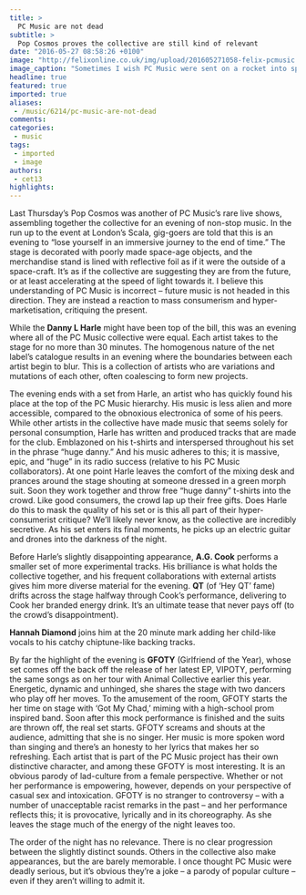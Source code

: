 ```yaml
---
title: >
  PC Music are not dead
subtitle: >
  Pop Cosmos proves the collective are still kind of relevant
date: "2016-05-27 08:58:26 +0100"
image: "http://felixonline.co.uk/img/upload/201605271058-felix-pcmusic.jpg"
image_caption: "Sometimes I wish PC Music were sent on a rocket into space, never to return. "
headline: true
featured: true
imported: true
aliases:
 - /music/6214/pc-music-are-not-dead
comments:
categories:
 - music
tags:
 - imported
 - image
authors:
 - cet13
highlights:
---
```


Last Thursday’s Pop Cosmos was another of PC Music’s rare live shows, assembling together the collective for an evening of non-stop music. In the run up to the event at London’s Scala, gig-goers are told that this is an evening to “lose yourself in an immersive journey to the end of time.” The stage is decorated with poorly made space-age objects, and the merchandise stand is lined with reflective foil as if it were the outside of a space-craft. It’s as if the collective are suggesting they are from the future, or at least accelerating at the speed of light towards it. I believe this understanding of PC Music is incorrect – future music is not headed in this direction. They are instead a reaction to mass consumerism and hyper-marketisation, critiquing the present.

While the **Danny L Harle** might have been top of the bill, this was an evening where all of the PC Music collective were equal. Each artist takes to the stage for no more than 30 minutes. The homogenous nature of the net label’s catalogue results in an evening where the boundaries between each artist begin to blur. This is a collection of artists who are variations and mutations of each other, often coalescing to form new projects.

The evening ends with a set from Harle, an artist who has quickly found his place at the top of the PC Music hierarchy. His music is less alien and more accessible, compared to the obnoxious electronica of some of his peers. While other artists in the collective have made music that seems solely for personal consumption, Harle has written and produced tracks that are made for the club. Emblazoned on his t-shirts and interspersed throughout his set in the phrase “huge danny.” And his music adheres to this; it is massive, epic, and “huge” in its radio success (relative to his PC Music collaborators). At one point Harle leaves the comfort of the mixing desk and prances around the stage shouting at someone dressed in a green morph suit. Soon they work together and throw free “huge danny” t-shirts into the crowd. Like good consumers, the crowd lap up their free gifts. Does Harle do this to mask the quality of his set or is this all part of their hyper-consumerist critique? We’ll likely never know, as the collective are incredibly secretive. As his set enters its final moments, he picks up an electric guitar and drones into the darkness of the night.

Before Harle’s slightly disappointing appearance, **A.G. Cook** performs a smaller set of more experimental tracks. His brilliance is what holds the collective together, and his frequent collaborations with external artists gives him more diverse material for the evening. **QT** (of ‘Hey QT’ fame) drifts across the stage halfway through Cook’s performance, delivering to Cook her branded energy drink. It’s an ultimate tease that never pays off (to the crowd’s disappointment).

**Hannah Diamond** joins him at the 20 minute mark adding her child-like vocals to his catchy chiptune-like backing tracks.

By far the highlight of the evening is **GFOTY** (Girlfriend of the Year), whose set comes off the back off the release of her latest EP, VIPOTY, performing the same songs as on her tour with Animal Collective earlier this year. Energetic, dynamic and unhinged, she shares the stage with two dancers who play off her moves. To the amusement of the room, GFOTY starts the her time on stage with ‘Got My Chad,’ miming with a high-school prom inspired band. Soon after this mock performance is finished and the suits are thrown off, the real set starts. GFOTY screams and shouts at the audience, admitting that she is no singer. Her music is more spoken word than singing and there’s an honesty to her lyrics that makes her so refreshing. Each artist that is part of the PC Music project has their own distinctive character, and among these GFOTY is most interesting. It is an obvious parody of lad-culture from a female perspective. Whether or not her performance is empowering, however, depends on your perspective of casual sex and intoxication. GFOTY is no stranger to controversy – with a number of unacceptable racist remarks in the past – and her performance reflects this; it is provocative, lyrically and in its choreography. As she leaves the stage much of the energy of the night leaves too.

The order of the night has no relevance. There is no clear progression between the slightly distinct sounds. Others in the collective also make appearances, but the are barely memorable. I once thought PC Music were deadly serious, but it’s obvious they’re a joke – a parody of popular culture – even if they aren’t willing to admit it.
